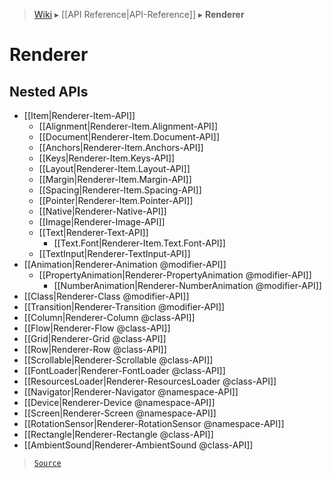 > [Wiki](Home) ▸ [[API Reference|API-Reference]] ▸ **Renderer**

# Renderer

## Nested APIs

* [[Item|Renderer-Item-API]]
  * [[Alignment|Renderer-Item.Alignment-API]]
  * [[Document|Renderer-Item.Document-API]]
  * [[Anchors|Renderer-Item.Anchors-API]]
  * [[Keys|Renderer-Item.Keys-API]]
  * [[Layout|Renderer-Item.Layout-API]]
  * [[Margin|Renderer-Item.Margin-API]]
  * [[Spacing|Renderer-Item.Spacing-API]]
  * [[Pointer|Renderer-Item.Pointer-API]]
  * [[Native|Renderer-Native-API]]
  * [[Image|Renderer-Image-API]]
  * [[Text|Renderer-Text-API]]
    * [[Text.Font|Renderer-Item.Text.Font-API]]
  * [[TextInput|Renderer-TextInput-API]]
* [[Animation|Renderer-Animation @modifier-API]]
  * [[PropertyAnimation|Renderer-PropertyAnimation @modifier-API]]
    * [[NumberAnimation|Renderer-NumberAnimation @modifier-API]]
* [[Class|Renderer-Class @modifier-API]]
* [[Transition|Renderer-Transition @modifier-API]]
* [[Column|Renderer-Column @class-API]]
* [[Flow|Renderer-Flow @class-API]]
* [[Grid|Renderer-Grid @class-API]]
* [[Row|Renderer-Row @class-API]]
* [[Scrollable|Renderer-Scrollable @class-API]]
* [[FontLoader|Renderer-FontLoader @class-API]]
* [[ResourcesLoader|Renderer-ResourcesLoader @class-API]]
* [[Navigator|Renderer-Navigator @namespace-API]]
* [[Device|Renderer-Device @namespace-API]]
* [[Screen|Renderer-Screen @namespace-API]]
* [[RotationSensor|Renderer-RotationSensor @namespace-API]]
* [[Rectangle|Renderer-Rectangle @class-API]]
* [[AmbientSound|Renderer-AmbientSound @class-API]]

> [`Source`](/Neft-io/neft/blob/65f8de73ffc0dbb38be0f58144f629599500b1a9/src/renderer/index.litcoffee#renderer)

